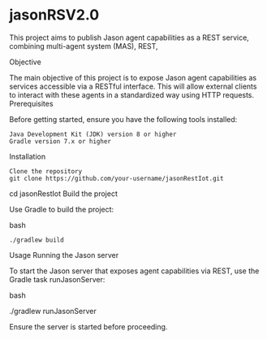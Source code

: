 # jasonRSV2.0
This project aims to publish Jason agent capabilities as a REST service, combining multi-agent system (MAS), REST, 

Objective

The main objective of this project is to expose Jason agent capabilities as services accessible via a RESTful interface. This will allow external clients to interact with these agents in a standardized way using HTTP requests.
Prerequisites

Before getting started, ensure you have the following tools installed:

    Java Development Kit (JDK) version 8 or higher
    Gradle version 7.x or higher

Installation

    Clone the repository
    git clone https://github.com/your-username/jasonRestIot.git
cd jasonRestIot
Build the project

Use Gradle to build the project:

bash

    ./gradlew build

Usage
Running the Jason server

To start the Jason server that exposes agent capabilities via REST, use the Gradle task runJasonServer:

bash

./gradlew runJasonServer

Ensure the server is started before proceeding.
